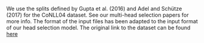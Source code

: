 We use the splits defined by Gupta et al. (2016) and Adel and Schütze (2017) for the CoNLL04 dataset. 
See our multi-head selection papers for more info. 
The format of the input files has been adapted to the input format of our head selection model. 
The original link to the dataset can be found [here](http://cogcomp.org/Data/ER/conll04.corp)
